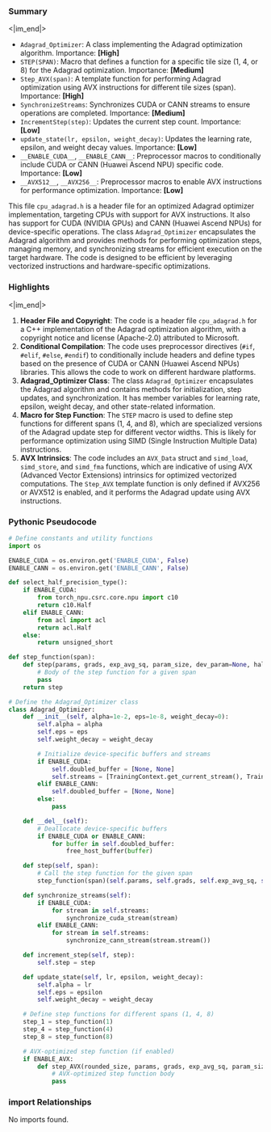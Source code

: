 

### Summary

<|im_end|>

* `Adagrad_Optimizer`: A class implementing the Adagrad optimization algorithm. Importance: **[High]**
* `STEP(SPAN)`: Macro that defines a function for a specific tile size (1, 4, or 8) for the Adagrad optimization. Importance: **[Medium]**
* `Step_AVX(span)`: A template function for performing Adagrad optimization using AVX instructions for different tile sizes (span). Importance: **[High]**
* `SynchronizeStreams`: Synchronizes CUDA or CANN streams to ensure operations are completed. Importance: **[Medium]**
* `IncrementStep(step)`: Updates the current step count. Importance: **[Low]** 
* `update_state(lr, epsilon, weight_decay)`: Updates the learning rate, epsilon, and weight decay values. Importance: **[Low]**
* `__ENABLE_CUDA__`, `__ENABLE_CANN__`: Preprocessor macros to conditionally include CUDA or CANN (Huawei Ascend NPU) specific code. Importance: **[Low]**
* `__AVX512__`, `__AVX256__`: Preprocessor macros to enable AVX instructions for performance optimization. Importance: **[Low]**

This file `cpu_adagrad.h` is a header file for an optimized Adagrad optimizer implementation, targeting CPUs with support for AVX instructions. It also has support for CUDA (NVIDIA GPUs) and CANN (Huawei Ascend NPUs) for device-specific operations. The class `Adagrad_Optimizer` encapsulates the Adagrad algorithm and provides methods for performing optimization steps, managing memory, and synchronizing streams for efficient execution on the target hardware. The code is designed to be efficient by leveraging vectorized instructions and hardware-specific optimizations.

### Highlights

<|im_end|>

1. **Header File and Copyright**: The code is a header file `cpu_adagrad.h` for a C++ implementation of the Adagrad optimization algorithm, with a copyright notice and license (Apache-2.0) attributed to Microsoft.
2. **Conditional Compilation**: The code uses preprocessor directives (`#if`, `#elif`, `#else`, `#endif`) to conditionally include headers and define types based on the presence of CUDA or CANN (Huawei Ascend NPUs) libraries. This allows the code to work on different hardware platforms.
3. **Adagrad_Optimizer Class**: The class `Adagrad_Optimizer` encapsulates the Adagrad algorithm and contains methods for initialization, step updates, and synchronization. It has member variables for learning rate, epsilon, weight decay, and other state-related information.
4. **Macro for Step Function**: The `STEP` macro is used to define step functions for different spans (1, 4, and 8), which are specialized versions of the Adagrad update step for different vector widths. This is likely for performance optimization using SIMD (Single Instruction Multiple Data) instructions.
5. **AVX Intrinsics**: The code includes an `AVX_Data` struct and `simd_load`, `simd_store`, and `simd_fma` functions, which are indicative of using AVX (Advanced Vector Extensions) intrinsics for optimized vectorized computations. The `Step_AVX` template function is only defined if AVX256 or AVX512 is enabled, and it performs the Adagrad update using AVX instructions.

### Pythonic Pseudocode

```python
# Define constants and utility functions
import os

ENABLE_CUDA = os.environ.get('ENABLE_CUDA', False)
ENABLE_CANN = os.environ.get('ENABLE_CANN', False)

def select_half_precision_type():
    if ENABLE_CUDA:
        from torch_npu.csrc.core.npu import c10
        return c10.Half
    elif ENABLE_CANN:
        from acl import acl
        return acl.Half
    else:
        return unsigned_short

def step_function(span):
    def step(params, grads, exp_avg_sq, param_size, dev_param=None, half_precision=False):
        # Body of the step function for a given span
        pass
    return step

# Define the Adagrad_Optimizer class
class Adagrad_Optimizer:
    def __init__(self, alpha=1e-2, eps=1e-8, weight_decay=0):
        self.alpha = alpha
        self.eps = eps
        self.weight_decay = weight_decay

        # Initialize device-specific buffers and streams
        if ENABLE_CUDA:
            self.doubled_buffer = [None, None]
            self.streams = [TrainingContext.get_current_stream(), TrainingContext.get_new_stream()]
        elif ENABLE_CANN:
            self.doubled_buffer = [None, None]
        else:
            pass

    def __del__(self):
        # Deallocate device-specific buffers
        if ENABLE_CUDA or ENABLE_CANN:
            for buffer in self.doubled_buffer:
                free_host_buffer(buffer)

    def step(self, span):
        # Call the step function for the given span
        step_function(span)(self.params, self.grads, self.exp_avg_sq, self.param_size, self.dev_param, self.half_precision)

    def synchronize_streams(self):
        if ENABLE_CUDA:
            for stream in self.streams:
                synchronize_cuda_stream(stream)
        elif ENABLE_CANN:
            for stream in self.streams:
                synchronize_cann_stream(stream.stream())

    def increment_step(self, step):
        self.step = step

    def update_state(self, lr, epsilon, weight_decay):
        self.alpha = lr
        self.eps = epsilon
        self.weight_decay = weight_decay

    # Define step functions for different spans (1, 4, 8)
    step_1 = step_function(1)
    step_4 = step_function(4)
    step_8 = step_function(8)

    # AVX-optimized step function (if enabled)
    if ENABLE_AVX:
        def step_AVX(rounded_size, params, grads, exp_avg_sq, param_size, dev_params, half_precision):
            # AVX-optimized step function body
            pass
```


### import Relationships

No imports found.